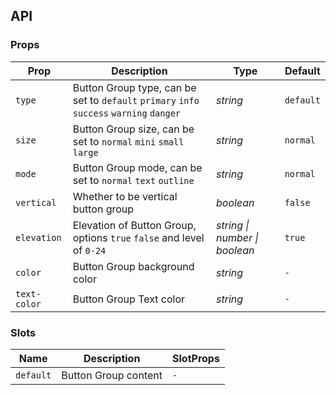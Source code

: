 ## API

### Props

| Prop           | Description                                                                                       | Type       | Default       |
|--------------|------------------------------------------------------------------------------------------|----------|-----------|
| `type`       | Button Group type, can be set to `default` `primary` `info` `success` `warning` `danger` | _string_ | `default` |
| `size`       | Button Group size, can be set to `normal` `mini` `small` `large`                         | _string_ | `normal`  |
| `mode`       | Button Group mode, can be set to `normal` `text` `outline`                               | _string_ | `normal`  |
| `vertical`   | Whether to be vertical button  group                                                     | _boolean_ | `false`   |
| `elevation` | Elevation of Button Group, options `true` `false` and level of `0-24` | _string \| number \| boolean_|   `true`    |
| `color`      | Button Group background color                                                            | _string_ | `-`       |
| `text-color`    | Button Group Text color                                                                  | _string_  | `-`            |

### Slots

| Name | Description          | SlotProps |
| ----- |----------------------| -------- |
| `default` | Button Group content | `-` |